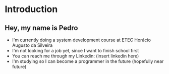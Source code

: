 # Introduction
## Hey, my name is Pedro

- I'm currently doing a system development course at ETEC Horácio Augusto da Silveira 
- I'm not looking for a job yet, since I want to finish school first
- You can reach me through my Linkedin: (insert linkedin here)
- I'm studying so I can become a programmer in the future (hopefully near future)
